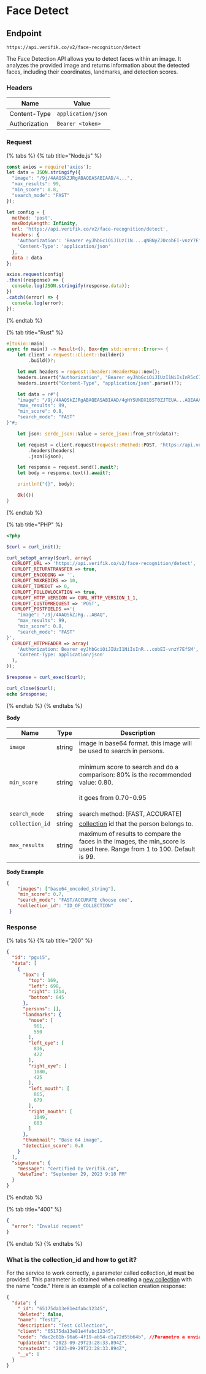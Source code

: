 # Face Detect

## Endpoint

```
https://api.verifik.co/v2/face-recognition/detect 
```

The Face Detection API allows you to detect faces within an image. It analyzes the provided image and returns information about the detected faces, including their coordinates, landmarks, and detection scores.

### **Headers**

| Name          | Value              |
| ------------- | ------------------ |
| Content-Type  | `application/json` |
| Authorization | `Bearer <token>`   |

### **Request**

{% tabs %}
{% tab title="Node.js" %}

```javascript
const axios = require('axios');
let data = JSON.stringify({
  "image": "/9j/4AAQSkZJRgABAQEASABIAAD/4...",
  "max_results": 99,
  "min_score": 0.8,
  "search_mode": "FAST"
});

let config = {
  method: 'post',
  maxBodyLength: Infinity,
  url: 'https://api.verifik.co/v2/face-recognition/detect',
  headers: { 
    'Authorization': 'Bearer eyJhbGciOiJIUzI1N....qNBNyZJ0cobEI-vnzY7EfSM', 
    'Content-Type': 'application/json'
  },
  data : data
};

axios.request(config)
.then((response) => {
  console.log(JSON.stringify(response.data));
})
.catch((error) => {
  console.log(error);
});

```

{% endtab %}

{% tab title="Rust" %}

```rust
#[tokio::main]
async fn main() -> Result<(), Box<dyn std::error::Error>> {
    let client = reqwest::Client::builder()
        .build()?;

    let mut headers = reqwest::header::HeaderMap::new();
    headers.insert("Authorization", "Bearer eyJhbGciOiJIUzI1NiIsInR5cCI6IkpXVCJ9.eyJjbGl...0cobEI-vnzY7EfSM".parse()?);
    headers.insert("Content-Type", "application/json".parse()?);

    let data = r#"{
    "image": "/9j/4AAQSkZJRgABAQEASABIAAD/4gHYSUNDX1BST0ZJTEUA...AQEAAAHIAAAAAAQwAABtbnRyUkdCIFhZWiA",
    "max_results": 99,
    "min_score": 0.8,
    "search_mode": "FAST"
}"#;

    let json: serde_json::Value = serde_json::from_str(&data)?;

    let request = client.request(reqwest::Method::POST, "https://api.verifik.co/v2/face-recognition/detect")
        .headers(headers)
        .json(&json);

    let response = request.send().await?;
    let body = response.text().await?;

    println!("{}", body);

    Ok(())
}
```

{% endtab %}

{% tab title="PHP" %}

```php
<?php

$curl = curl_init();

curl_setopt_array($curl, array(
  CURLOPT_URL => 'https://api.verifik.co/v2/face-recognition/detect',
  CURLOPT_RETURNTRANSFER => true,
  CURLOPT_ENCODING => '',
  CURLOPT_MAXREDIRS => 10,
  CURLOPT_TIMEOUT => 0,
  CURLOPT_FOLLOWLOCATION => true,
  CURLOPT_HTTP_VERSION => CURL_HTTP_VERSION_1_1,
  CURLOPT_CUSTOMREQUEST => 'POST',
  CURLOPT_POSTFIELDS =>'{
    "image": "/9j/4AAQSkZJRg...ABAQ",
    "max_results": 99,
    "min_score": 0.8,
    "search_mode": "FAST"
}',
  CURLOPT_HTTPHEADER => array(
    'Authorization: Bearer eyJhbGciOiJIUzI1NiIsInR...cobEI-vnzY7EfSM',
    'Content-Type: application/json'
  ),
));

$response = curl_exec($curl);

curl_close($curl);
echo $response;
```

{% endtab %}
{% endtabs %}

**Body**

| Name            | Type   | Description                                                                                                             |
| --------------- | ------ | ----------------------------------------------------------------------------------------------------------------------- |
| `image`         | string | image in base64 format. this image will be used to search in  persons.                                                  |
| `min_score`     | string | <p>minimum score to search and do a comparison: 80% is the recommended value: 0.80.<br><br>it goes from 0.70-0.95</p>   |
| `search_mode`   | string | search method: \[FAST, ACCURATE]                                                                                        |
| `collection_id` | string | [collection](https://docs.verifik.co/resources/collections) id that the person belongs to.                              |
| `max_results`   | string | maximum of results to compare the faces in the images, the min\_score is used here. Range from 1 to 100. Default is 99. |

**Body Example**

```json
{
    "images": ["base64_encoded_string"],
    "min_score": 0.7,
    "search_mode": "FAST/ACCURATE choose one",
    "collection_id": "ID_OF_COLLECTION"
 }
```

### **Response**

{% tabs %}
{% tab title="200" %}

```json
{
  "id": "pgui5",
  "data": [
    {
      "box": {
        "top": 169,
        "left": 698,
        "right": 1214,
        "bottom": 845
      },
      "persons": [],
      "landmarks": {
        "nose": [
          961,
          550
        ],
        "left_eye": [
          836,
          422
        ],
        "right_eye": [
          1080,
          425
        ],
        "left_mouth": [
          865,
          679
        ],
        "right_mouth": [
          1049,
          683
        ]
      },
      "thumbnail": "Base 64 image",
      "detection_score": 0.8
    }
  ],
  "signature": {
    "message": "Certified by Verifik.co",
    "dateTime": "September 29, 2023 9:10 PM"
  }
}
```

{% endtab %}

{% tab title="400" %}

```json
{
  "error": "Invalid request"
}
```

{% endtab %}
{% endtabs %}

### **What is the collection\_id and how to get it?**

For the service to work correctly, a parameter called collection\_id must be provided. This parameter is obtained when creating a [new collection](https://docs.verifik.co/resources/collections/create-a-collection) with the name "code." Here is an example of a collection creation response:

```json
{
  "data": {
    "_id": "65175da13e81e4fabc12345",
    "deleted": false,
    "name": "Test2",
    "description": "Test Collection",
    "client": "65175da13e81e4fabc12345",
    "code": "dac2c81b-96a6-4f19-ab54-d1a72d55b64b", //Parametro a enviar en collection_id
    "updatedAt": "2023-09-29T23:28:33.894Z",
    "createdAt": "2023-09-29T23:28:33.894Z",
    "__v": 0
  }
}
```
